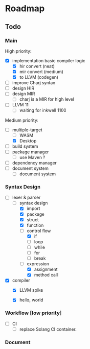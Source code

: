 # Roadmap

## Todo

### Main

High priority:

 - [x] implementation basic compiler logic
     - [x] hir convert (neat)
     - [x] mir convert (medium)
     - [x] to LLVM     (codegen)
 - [ ] improve Charj syntax
 - [ ] design HIR
 - [ ] design MIR
     - [ ] charj is a MIR for high level
 - [ ] LLVM 11
     - [ ] waiting for inkwell 1100

Medium priority:

 - [ ] multiple-target
     - [ ] WASM
     - [x] Desktop
 - [ ] build system
 - [ ] package manager
     - [ ] use Maven ?
 - [ ] dependency manager
 - [ ] document system
      - [ ] document system

### Syntax Design

 - [ ] lexer & parser
    - [ ] syntax design
       - [x] import
       - [x] package
       - [x] struct
       - [x] function
       - [ ] control flow
          - [x] if
          - [ ] loop
          - [ ] while
          - [ ] for
          - [ ] break
       - [ ] expression
          - [x] assignment
          - [x] method call
 - [x] compiler
    - [x] LLVM spike
    - [x] hello, world


### Workflow [low priority]

 - [ ] CI
    - [ ] replace Solang CI container.

### Document

